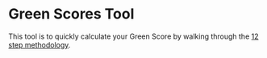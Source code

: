 # Green Scores Tool

This tool is to quickly calculate your Green Score by walking through the [12 step methodology](https://docs.google.com/document/d/1UIBy_GzxI6dqRvgbYnaI93NRVZr20ZMLWxTaNg0salw/edit#).